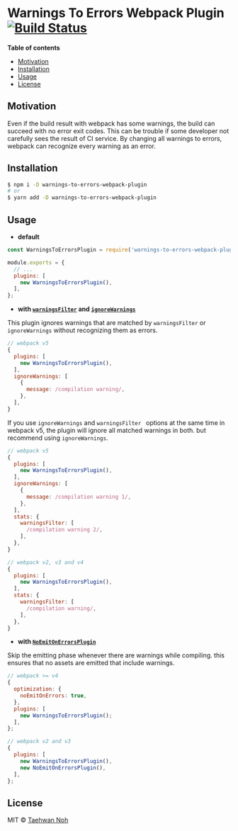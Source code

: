 # Warnings To Errors Webpack Plugin [![Build Status](https://circleci.com/gh/taehwanno/warnings-to-errors-webpack-plugin/tree/master.svg?style=shield&circle-token=bb46a55947094ef2eae0ac99f6d7ccff524e73a9)](https://circleci.com/gh/taehwanno/warnings-to-errors-webpack-plugin/tree/master)

**Table of contents**

- [Motivation](#motivation)
- [Installation](#installation)
- [Usage](#usage)
- [License](#license)

## Motivation

Even if the build result with webpack has some warnings, the build can succeed with no error exit codes. This can be trouble if some developer not carefully sees the result of CI service. By changing all warnings to errors, webpack can recognize every warning as an error.

## Installation

```bash
$ npm i -D warnings-to-errors-webpack-plugin
# or
$ yarn add -D warnings-to-errors-webpack-plugin
```


## Usage

- **default**

```js
const WarningsToErrorsPlugin = require('warnings-to-errors-webpack-plugin');

module.exports = {
  // ...
  plugins: [
    new WarningsToErrorsPlugin(),
  ],
};
```

- **with [`warningsFilter`](https://webpack.js.org/configuration/stats/#statswarningsfilter) and [`ignoreWarnings`](https://webpack.js.org/configuration/other-options/#ignorewarnings)**

This plugin ignores warnings that are matched by `warningsFilter` or `ignoreWarnings` without recognizing them as errors.

```js
// webpack v5
{
  plugins: [
    new WarningsToErrorsPlugin(),
  ],
  ignoreWarnings: [
    {
      message: /compilation warning/,
    },
  ],
}
```

If you use `ignoreWarnings` and `warningsFilter ` options at the same time in webpack v5, the plugin will ignore all matched warnings in both. but recommend using `ignoreWarnings`.

```js
// webpack v5
{
  plugins: [
    new WarningsToErrorsPlugin(),
  ],
  ignoreWarnings: [
    {
      message: /compilation warning 1/,
    },
  ],
  stats: {
    warningsFilter: [
      /compilation warning 2/,
    ],
  },
}
```

```js
// webpack v2, v3 and v4
{
  plugins: [
    new WarningsToErrorsPlugin(),
  ],
  stats: {
    warningsFilter: [
      /compilation warning/,
    ],
  },
}
```

- **with [`NoEmitOnErrorsPlugin`](https://webpack.js.org/plugins/no-emit-on-errors-plugin/)**

Skip the emitting phase whenever there are warnings while compiling. this ensures that no assets are emitted that include warnings.

```js
// webpack >= v4
{
  optimization: {
    noEmitOnErrors: true,
  },
  plugins: [
    new WarningsToErrorsPlugin();
  ],
};
```

```js
// webpack v2 and v3
{
  plugins: [
    new WarningsToErrorsPlugin(),
    new NoEmitOnErrorsPlugin(),
  ],
};
```

## License

MIT © [Taehwan Noh](https://github.com/taehwanno)
